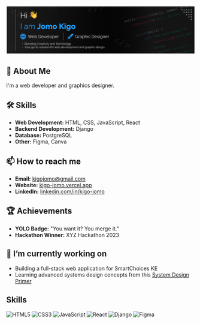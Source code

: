 #

![header photo](./images/github_cover.png)

## 🚀 About Me

I'm a web developer and graphics designer.

## 🛠 Skills

- **Web Development:** HTML, CSS, JavaScript, React
- **Backend Development:** Django
- **Database:** PostgreSQL
- **Other:** Figma, Canva

## 📫 How to reach me

- **Email:** [kigojomo@gmail.com](mailto:kigojomo@gmail.com)
- **Website:** [kigo-jomo.vercel.app](https://kigo-jomo.vercel.app)
- **LinkedIn:** [linkedin.com/in/kigo-jomo](https://www.linkedin.com/in/kigo-jomo/)

## 🏆 Achievements

- **YOLO Badge:** "You want it? You merge it."
- **Hackathon Winner:** XYZ Hackathon 2023

## 🔭 I’m currently working on

- Building a full-stack web application for SmartChoices KE
- Learning advanced systems design concepts from this [System Design Primer](https://github.com/donnemartin/system-design-primer)

## Skills

![HTML5](https://img.shields.io/badge/HTML5-E34F26?style=flat&logo=html5&logoColor=white)
![CSS3](https://img.shields.io/badge/CSS3-1572B6?style=flat&logo=css3&logoColor=white)
![JavaScript](https://img.shields.io/badge/JavaScript-F7DF1E?style=flat&logo=javascript&logoColor=black)
![React](https://img.shields.io/badge/React-20232A?style=flat&logo=react&logoColor=61DAFB)
![Django](https://img.shields.io/badge/Django-092E20?style=for-the-badge&logo=django&logoColor=white)
![Figma](https://img.shields.io/badge/Figma-F24E1E?style=for-the-badge&logo=figma&logoColor=white)
